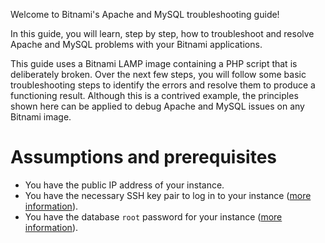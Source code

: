 Welcome to Bitnami's Apache and MySQL troubleshooting guide!

In this guide, you will learn, step by step, how to troubleshoot and resolve Apache and MySQL problems with your Bitnami applications.

This guide uses a Bitnami LAMP image containing a PHP script that is deliberately broken. Over the next few steps, you will follow some basic troubleshooting steps to identify the errors and resolve them to produce a functioning result. Although this is a contrived example, the principles shown here can be applied to debug Apache and MySQL issues on any Bitnami image. 

# Assumptions and prerequisites

* You have the public IP address of your instance.
* You have the necessary SSH key pair to log in to your instance ([more information](https://docs.bitnami.com/general/faq/get-started/connect-ssh/)).
* You have the database `root` password for your instance ([more information](https://docs.bitnami.com/general/faq/get-started/find-credentials/)).
